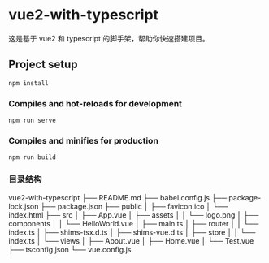# vue2-with-typescript

这是基于 vue2 和 typescript 的脚手架，帮助你快速搭建项目。

## Project setup

```
npm install
```

### Compiles and hot-reloads for development

```
npm run serve
```

### Compiles and minifies for production

```
npm run build
```

### 目录结构

vue2-with-typescript
├── README.md
├── babel.config.js
├── package-lock.json
├── package.json
├── public
│ ├── favicon.ico
│ └── index.html
├── src
│ ├── App.vue
│ ├── assets
│ │ └── logo.png
│ ├── components
│ │ └── HelloWorld.vue
│ ├── main.ts
│ ├── router
│ │ └── index.ts
│ ├── shims-tsx.d.ts
│ ├── shims-vue.d.ts
│ ├── store
│ │ └── index.ts
│ └── views
│ ├── About.vue
│ ├── Home.vue
│ └── Test.vue
├── tsconfig.json
└── vue.config.js

